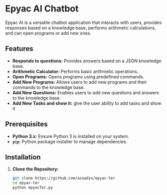 # Epyac AI Chatbot

Epyac AI is a versatile chatbot application that interacts with users, provides responses based on a knowledge base, performs arithmetic calculations, and can open programs or add new ones.

## Features

- **Responds to questions:** Provides answers based on a JSON knowledge base.
- **Arithmetic Calculator:** Performs basic arithmetic operations.
- **Open Programs:** Opens programs using predefined commands.
- **Add New Programs:** Allows users to add new programs and their commands to the knowledge base.
- **Add New Questions:** Enables users to add new questions and answers to the knowledge base.
- **Add New Tasks and show it:** give the user ability to add tasks and show it

## Prerequisites

- **Python 3.x**: Ensure Python 3 is installed on your system.
- **`pip`**: Python package installer to manage dependencies.

## Installation

1. **Clone the Repository:**

   ```bash
   git clone https://github.com/asaadzx/epyac-ter
   cd epyac-ter
   python epyacTer.py
   
